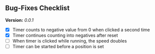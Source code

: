 ## Bug-Fixes Checklist

**Version:** *0.0.1*
- [x] Timer counts to negative value from 0 when clicked a second time
- [x] Timer continues counting into negatives after reset
- [ ] When timer is clicked while running, the speed doubles
- [ ] Timer can be started before a position is set

